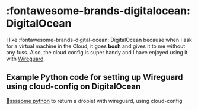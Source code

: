 # :fontawesome-brands-digitalocean: DigitalOcean

I like :fontawesome-brands-digital-ocean: DigitalOcean because when I ask for a virtual machine in the Cloud, it goes __bosh__ and gives it to me without any fuss. Also, the cloud config is super handy and I have enjoyed using it with [Wireguard](/rtfm/network/wireguard.html).

## Example Python code for setting up Wireguard using cloud-config on DigitalOcean  

[:snake:ssssome python](https://gist.github.com/danslinky/8f544dc88e08675acd2d1a780bec303e#file-do-py) to return a droplet with wireguard, using cloud-config

<script src="https://gist.github.com/danslinky/8f544dc88e08675acd2d1a780bec303e.js"></script>